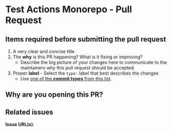 # Test Actions Monorepo - Pull Request
<!--- Please remove all comments prior to opening the pull request with this template --->

## Items required before submitting the pull request
1. A very clear and concise title
2. The **why** is this PR happening? What is it fixing or improving?
    - Describe the big picture of your changes here to communicate to the maintainers why this pull request should be accepted.
3. Proper **label** - Select the `type:` label that best describes the changes
    - Use [one of the **commit types** from this list](https://github.com/rwaight/test-actions/blob/main/assets/commitlint.config.js).

## Why are you opening this PR?
<!--- What are the proposed changes? --->
<!--- In your own words, describe the big picture of your changes here. --->


## Related issues
<!--- Are there any related issues? --->
<!--- Please include the URL to the related issue(s). If the PR fixes a bug or resolves a feature request, be sure to link to that issue. --->
**Issue URL(s)**: 
